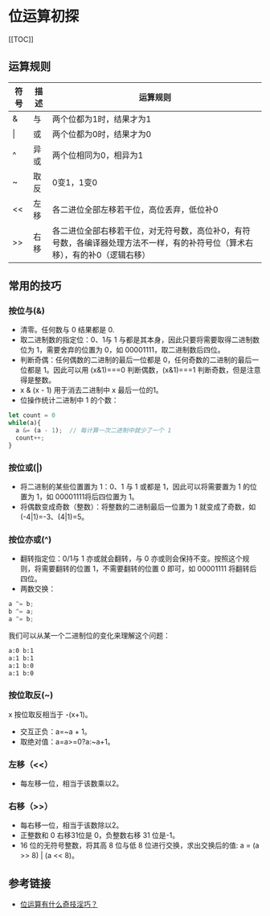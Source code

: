# 位运算初探

[[TOC]]

## 运算规则
| 符号 | 描述 | 运算规则                                                                                                                     |
| ---- | ---- | ---------------------------------------------------------------------------------------------------------------------------- |
| &    | 与   | 两个位都为1时，结果才为1                                                                                                     |
| \|   | 或   | 两个位都为0时，结果才为0                                                                                                     |
| ^    | 异或 | 两个位相同为0，相异为1                                                                                                       |
| ~    | 取反 | 0变1，1变0                                                                                                                   |
| <<   | 左移 | 各二进位全部左移若干位，高位丢弃，低位补0                                                                                    |
| >>   | 右移 | 各二进位全部右移若干位，对无符号数，高位补0，有符号数，各编译器处理方法不一样，有的补符号位（算术右移），有的补0（逻辑右移） |

## 常用的技巧

### 按位与(&)

- 清零。任何数与 0 结果都是 0.
- 取二进制数的指定位：0、1与 1 与都是其本身，因此只要将需要取得二进制数位为 1，需要舍弃的位置为 0，如 00001111，取二进制数后四位。
- 判断奇偶：任何偶数的二进制的最后一位都是 0，任何奇数的二进制的最后一位都是 1。因此可以用 (x&1)===0 判断偶数，(x&1)===1 判断奇数，但是注意得是整数。
- x & (x - 1) 用于消去二进制中 x 最后一位的1。
- 位操作统计二进制中 1 的个数：

```js
let count = 0  
while(a){  
  a &= (a - 1);  // 每计算一次二进制中就少了一个 1
  count++;  
}
```

### 按位或(|)

- 将二进制的某些位置置为 1：0、1 与 1 或都是 1，因此可以将需要置为 1 的位置为 1，如 00001111将后四位置为 1。
- 将偶数变成奇数（整数）：将整数的二进制最后一位置为 1 就变成了奇数，如 (-4|1)=-3、(4|1)=5。

### 按位亦或(^)

- 翻转指定位：0/1与 1 亦或就会翻转，与 0 亦或则会保持不变。按照这个规则，将需要翻转的位置 1，不需要翻转的位置 0 即可，如 00001111 将翻转后四位。
- 两数交换：

```js
a ^= b;
b ^= a;
a ^= b;
```

我们可以从某一个二进制位的变化来理解这个问题：

```txt
a:0 b:1
a:1 b:1
a:1 b:0
a:1 b:0
```

### 按位取反(~)

x 按位取反相当于 -(x+1)。

- 交互正负：a=~a + 1。
- 取绝对值：a=a>=0?a:~a+1。

### 左移（<<）

- 每左移一位，相当于该数乘以2。

### 右移（>>）

- 每右移一位，相当于该数除以2。
- 正整数和 0 右移31位是 0，负整数右移 31 位是-1。
- 16 位的无符号整数，将其高 8 位与低 8 位进行交换，求出交换后的值: a = (a >> 8) | (a << 8)。

## 参考链接

- [位运算有什么奇技淫巧？](https://www.zhihu.com/question/38206659)